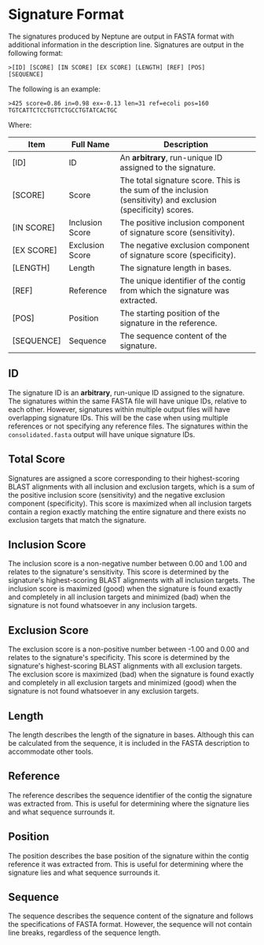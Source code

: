 # Signature Format #

The signatures produced by Neptune are output in FASTA format with additional information in the description line. Signatures are output in the following format:

```text
>[ID] [SCORE] [IN SCORE] [EX SCORE] [LENGTH] [REF] [POS]
[SEQUENCE]
```

The following is an example:

```text
>425 score=0.86 in=0.98 ex=-0.13 len=31 ref=ecoli pos=160
TGTCATTCTCCTGTTCTGCCTGTATCACTGC
```

Where:

| Item | Full Name | Description |
|---|---|---|
| [ID] | ID | An __arbitrary__, run-unique ID assigned to the signature. |
| [SCORE] | Score | The total signature score. This is the sum of the inclusion (sensitivity) and exclusion (specificity) scores. |
| [IN SCORE] | Inclusion Score | The positive inclusion component of signature score (sensitivity). |
| [EX SCORE] | Exclusion Score | The negative exclusion component of signature score (specificity). |
| [LENGTH] | Length | The signature length in bases. |
| [REF] | Reference | The unique identifier of the contig from which the signature was extracted. |
| [POS] | Position | The starting position of the signature in the reference. |
| [SEQUENCE] | Sequence | The sequence content of the signature. |

## ID ##

The signature ID is an __arbitrary__, run-unique ID assigned to the signature. The signatures within the same FASTA file will have unique IDs, relative to each other. However, signatures within multiple output files will have overlapping signature IDs. This will be the case when using multiple references or not specifying any reference files. The signatures within the `consolidated.fasta` output will have unique signature IDs.

## Total Score ##

Signatures are assigned a score corresponding to their highest-scoring BLAST alignments with all inclusion and exclusion targets, which is a sum of the positive inclusion score (sensitivity) and the negative exclusion component (specificity). This score is maximized when all inclusion targets contain a region exactly matching the entire signature and there exists no exclusion targets that match the signature.

## Inclusion Score ##

The inclusion score is a non-negative number between 0.00 and 1.00 and relates to the signature's sensitivity. This score is determined by the signature's highest-scoring BLAST alignments with all inclusion targets. The inclusion score is maximized (good) when the signature is found exactly and completely in all inclusion targets and minimized (bad) when the signature is not found whatsoever in any inclusion targets.

## Exclusion Score ##

The exclusion score is a non-positive number between -1.00 and 0.00 and relates to the signature's specificity. This score is determined by the signature's highest-scoring BLAST alignments with all exclusion targets. The exclusion score is maximized (bad) when the signature is found exactly and completely in all exclusion targets and minimized (good) when the signature is not found whatsoever in any exclusion targets.

## Length ##

The length describes the length of the signature in bases. Although this can be calculated from the sequence, it is included in the FASTA description to accommodate other tools.

## Reference ##

The reference describes the sequence identifier of the contig the signature was extracted from. This is useful for determining where the signature lies and what sequence surrounds it.

## Position ##

The position describes the base position of the signature within the contig reference it was extracted from. This is useful for determining where the signature lies and what sequence surrounds it.

## Sequence ##

The sequence describes the sequence content of the signature and follows the specifications of FASTA format. However, the sequence will not contain line breaks, regardless of the sequence length.

